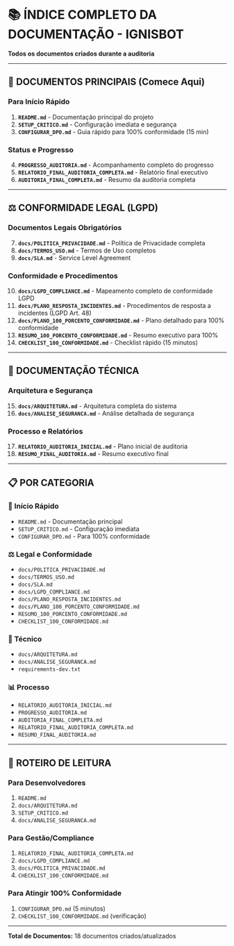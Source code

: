# 📚 ÍNDICE COMPLETO DA DOCUMENTAÇÃO - IGNISBOT

**Todos os documentos criados durante a auditoria**

---

## 🎯 DOCUMENTOS PRINCIPAIS (Comece Aqui)

### Para Início Rápido
1. **`README.md`** - Documentação principal do projeto
2. **`SETUP_CRITICO.md`** - Configuração imediata e segurança
3. **`CONFIGURAR_DPO.md`** - Guia rápido para 100% conformidade (15 min)

### Status e Progresso
4. **`PROGRESSO_AUDITORIA.md`** - Acompanhamento completo do progresso
5. **`RELATORIO_FINAL_AUDITORIA_COMPLETA.md`** - Relatório final executivo
6. **`AUDITORIA_FINAL_COMPLETA.md`** - Resumo da auditoria completa

---

## ⚖️ CONFORMIDADE LEGAL (LGPD)

### Documentos Legais Obrigatórios
7. **`docs/POLITICA_PRIVACIDADE.md`** - Política de Privacidade completa
8. **`docs/TERMOS_USO.md`** - Termos de Uso completos
9. **`docs/SLA.md`** - Service Level Agreement

### Conformidade e Procedimentos
10. **`docs/LGPD_COMPLIANCE.md`** - Mapeamento completo de conformidade LGPD
11. **`docs/PLANO_RESPOSTA_INCIDENTES.md`** - Procedimentos de resposta a incidentes (LGPD Art. 48)
12. **`docs/PLANO_100_PORCENTO_CONFORMIDADE.md`** - Plano detalhado para 100% conformidade
13. **`RESUMO_100_PORCENTO_CONFORMIDADE.md`** - Resumo executivo para 100%
14. **`CHECKLIST_100_CONFORMIDADE.md`** - Checklist rápido (15 minutos)

---

## 🔧 DOCUMENTAÇÃO TÉCNICA

### Arquitetura e Segurança
15. **`docs/ARQUITETURA.md`** - Arquitetura completa do sistema
16. **`docs/ANALISE_SEGURANCA.md`** - Análise detalhada de segurança

### Processo e Relatórios
17. **`RELATORIO_AUDITORIA_INICIAL.md`** - Plano inicial de auditoria
18. **`RESUMO_FINAL_AUDITORIA.md`** - Resumo executivo final

---

## 📋 POR CATEGORIA

### 🚀 Início Rápido
- `README.md` - Documentação principal
- `SETUP_CRITICO.md` - Configuração imediata
- `CONFIGURAR_DPO.md` - Para 100% conformidade

### ⚖️ Legal e Conformidade
- `docs/POLITICA_PRIVACIDADE.md`
- `docs/TERMOS_USO.md`
- `docs/SLA.md`
- `docs/LGPD_COMPLIANCE.md`
- `docs/PLANO_RESPOSTA_INCIDENTES.md`
- `docs/PLANO_100_PORCENTO_CONFORMIDADE.md`
- `RESUMO_100_PORCENTO_CONFORMIDADE.md`
- `CHECKLIST_100_CONFORMIDADE.md`

### 🔧 Técnico
- `docs/ARQUITETURA.md`
- `docs/ANALISE_SEGURANCA.md`
- `requirements-dev.txt`

### 📊 Processo
- `RELATORIO_AUDITORIA_INICIAL.md`
- `PROGRESSO_AUDITORIA.md`
- `AUDITORIA_FINAL_COMPLETA.md`
- `RELATORIO_FINAL_AUDITORIA_COMPLETA.md`
- `RESUMO_FINAL_AUDITORIA.md`

---

## 🎯 ROTEIRO DE LEITURA

### Para Desenvolvedores
1. `README.md`
2. `docs/ARQUITETURA.md`
3. `SETUP_CRITICO.md`
4. `docs/ANALISE_SEGURANCA.md`

### Para Gestão/Compliance
1. `RELATORIO_FINAL_AUDITORIA_COMPLETA.md`
2. `docs/LGPD_COMPLIANCE.md`
3. `docs/POLITICA_PRIVACIDADE.md`
4. `CHECKLIST_100_CONFORMIDADE.md`

### Para Atingir 100% Conformidade
1. `CONFIGURAR_DPO.md` (5 minutos)
2. `CHECKLIST_100_CONFORMIDADE.md` (verificação)

---

**Total de Documentos:** 18 documentos criados/atualizados

